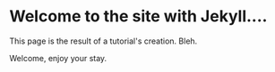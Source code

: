 # Welcome to the site with Jekyll....

This page is the result of a tutorial's creation. Bleh.

Welcome, enjoy your stay.
